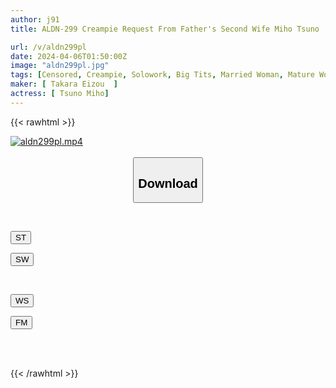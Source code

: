 ```yaml
---
author: j91
title: ALDN-299 Creampie Request From Father's Second Wife Miho Tsuno

url: /v/aldn299pl
date: 2024-04-06T01:50:00Z
image: "aldn299pl.jpg"
tags: [Censored, Creampie, Solowork, Big Tits, Married Woman, Mature Woman, Cuckold	]
maker: [ Takara Eizou  ]
actress: [ Tsuno Miho]
---
```



{{< rawhtml >}}

<div class="video" data-videoid="9WvL7bVglKcaJlp">
    <a href="javascript:;">
        <img src="/v/aldn299pl/aldn299pl.jpg" width="WIDTH" height="HEIGHT" alt="aldn299pl.mp4" loading="lazy">
    </a>
</div>

<script type="text/javascript" src="https://j91.asia/asset/on-demand-st.js"></script>

<br>
  <link rel="stylesheet" href="https://j91.asia/asset/bs5.css">
  
  <center>
  <button class="btn btn-primary" type="button" data-bs-toggle="collapse" data-bs-target=".multi-collapse" aria-expanded="false" aria-controls="multiCollapseExample1 multiCollapseExample2"><h2>Download</h2></button></center>
</p>
<div class="row">
  <div class="col">
    <div class="collapse multi-collapse" id="multiCollapseExample1">
      <div class="card card-body">
	      	      <br>
<div class="buttons">  
<p><a href="https://streamtape.to/v/9WvL7bVglKcaJlp" target="_blank"><button class="btn-hover color-3"><i class="fa fa-download"></i> ST</button></a></p>
<p><a href="https://asnwish.com/ffcp3b5gs8uk" target="_blank"><button class="btn-hover color-2"><i class="fa fa-download"></i> SW</button></a></p></div>
    </div>
  </div>
</div>
  <div class="col">
    <div class="collapse multi-collapse" id="multiCollapseExample2">
      <div class="card card-body">
	      <br>
<div class="buttons">
<p><a href="https://wolfstream.tv/3frc5qf03yzi"><button class="btn-hover color-9"><i class="fa fa-download"></i> WS</button></a></p>
<p><a href="https://filemoon.sx/d/98cnm4tb9jlk"><button class="btn-hover color-8"><i class="fa fa-download"></i> FM</button></a></p></div>
<br><br>
      </div>
    </div>
  </div>
</div>

{{< /rawhtml >}}